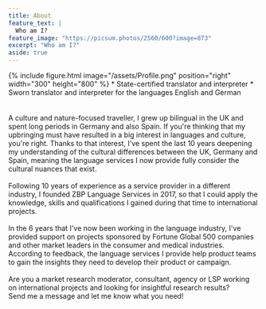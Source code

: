 ```yaml
---
title: About
feature_text: |
  Who am I?
feature_image: "https://picsum.photos/2560/600?image=873"
excerpt: "Who am I?"
aside: true
---
```


<div>
{% include figure.html image="/assets/Profile.png" position="right" width="300" height="800" %}
<span>
* State-certified translator and interpreter
* Sworn translator and interpreter for the languages English and German
</span>
</div>
<br><br>
A culture and nature-focused traveller, I grew up bilingual in the UK and spent long periods in Germany and also Spain. If you're thinking that my upbringing must have resulted in a big interest in languages and culture, you're right. Thanks to that interest, I've spent the last 10 years deepening my understanding of the cultural differences between the UK, Germany and Spain, meaning the language services I now provide fully consider the cultural nuances that exist.
<br><br>
Following 10 years of experience as a service provider in a different industry, I founded ZBP Language Services in 2017, so that I could apply the knowledge, skills and qualifications I gained during that time to international projects.
<br><br>
In the 6 years that I've now been working in the language industry, I've provided support on projects sponsored by Fortune Global 500 companies and other market leaders in the consumer and medical industries. According to feedback, the language services I provide help product teams to gain the insights they need to develop their product or campaign.
<br><br>
Are you a market research moderator, consultant, agency or LSP working on international projects and looking for insightful research results?
<br>Send me a message and let me know what you need!
<br>
